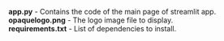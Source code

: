 **app.py** - Contains the code of the main page of streamlit app.    
**opaquelogo.png** - The logo image file to display.   
**requirements.txt** - List of dependencies to install. 
